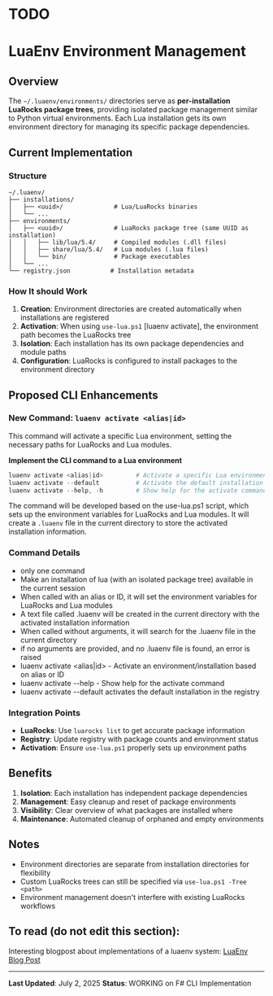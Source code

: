 # TODO


# LuaEnv Environment Management

## Overview

The `~/.luaenv/environments/` directories serve as **per-installation LuaRocks package trees**, providing isolated package management similar to Python virtual environments. Each Lua installation gets its own environment directory for managing its specific package dependencies.

## Current Implementation

### Structure
```
~/.luaenv/
├── installations/
│   ├── <uuid>/              # Lua/LuaRocks binaries
│   └── ...
├── environments/
│   ├── <uuid>/              # LuaRocks package tree (same UUID as installation)
│   │   ├── lib/lua/5.4/     # Compiled modules (.dll files)
│   │   ├── share/lua/5.4/   # Lua modules (.lua files)
│   │   └── bin/             # Package executables
│   └── ...
└── registry.json           # Installation metadata
```

### How It should Work
1. **Creation**: Environment directories are created automatically when installations are registered
2. **Activation**: When using `use-lua.ps1` [luaenv activate], the environment path becomes the LuaRocks tree
3. **Isolation**: Each installation has its own package dependencies and module paths
4. **Configuration**: LuaRocks is configured to install packages to the environment directory

## Proposed CLI Enhancements

### New Command: `luaenv activate <alias|id>`
This command will activate a specific Lua environment, setting the necessary paths for LuaRocks and Lua modules.

**Implement the CLI command to <activate> a Lua environment**

```PowerShell
luaenv activate <alias|id>         # Activate a specific Lua environment by alias or ID
luaenv activate --default          # Activate the default installation in the registry
luaenv activate --help, -h         # Show help for the activate command
```

The command will be developed based on the use-lua.ps1 script, which sets up the environment variables for LuaRocks and Lua modules. It will create a `.luaenv` file in the current directory to store the activated installation information.

### Command Details
 - only one command
 - Make an installation of lua (with an isolated package tree) available in the current session
 - When called with an alias or ID, it will set the environment variables for LuaRocks and Lua modules
 - A text file called .luaenv will be created in the current directory with the activated installation information
 - When called without arguments, it will search for the .luaenv file in the current directory
 - if no arguments are provided, and no .luaenv file is found, an error is raised
 - luaenv activate <alias|id> - Activate an environment/installation based on alias or ID
 - luaenv activate --help - Show help for the activate command
 - luaenv activate --default activates the default installation in the registry


### Integration Points
- **LuaRocks**: Use `luarocks list` to get accurate package information
- **Registry**: Update registry with package counts and environment status
- **Activation**: Ensure `use-lua.ps1` properly sets up environment paths

## Benefits

1. **Isolation**: Each installation has independent package dependencies
2. **Management**: Easy cleanup and reset of package environments
3. **Visibility**: Clear overview of what packages are installed where
4. **Maintenance**: Automated cleanup of orphaned and empty environments

## Notes
- Environment directories are separate from installation directories for flexibility
- Custom LuaRocks trees can still be specified via `use-lua.ps1 -Tree <path>`
- Environment management doesn't interfere with existing LuaRocks workflows


## To read (do not edit this section):

Interesting blogpost about implementations of a luaenv system: [LuaEnv Blog Post](https://www.frank-mitchell.com/projects/luaenv/)

---

**Last Updated**: July 2, 2025
**Status**: WORKING on F# CLI Implementation
